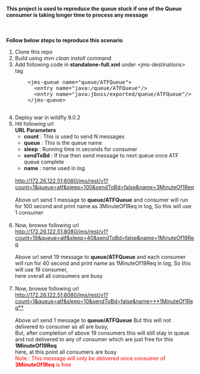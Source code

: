 
<b>This project is used to reproduce the queue stuck if one of the Queue consumer is taking longer time to process any message</b>
<br/><br/><br/><br/>
<b>Follow below steps to reproduce this scenario</b>
<ol>
	<li>Clone this repo</li>
	<li>Build using <i>mvn clean install</i> command</li>
	<li>
		Add following code in <B>standalone-full.xml</B> under &lt;jms-destinations&gt; tag <br/>
    <pre>
    &lt;jms-queue name="queue/ATFQueue"&gt;
      &lt;entry name="java:/queue/ATFQueue"/&gt;
      &lt;entry name="java:jboss/exported/queue/ATFQueue"/&gt;
    &lt;/jms-queue&gt;
    </pre>
  </li>
	<li>Deploy war in wildfly 9.0.2</li>
	<li>Hit following url 
		<br/>
		<B>URL Parameters</B>
		<ul>
			<li><B>count</b> : This is used to send N messages</li>
			<li><B>queue</B> : This is the queue name</li>
			<li><B>sleep</B> : Running time in seconds for consumer</li>
			<li><B>sendToBd</B> : If true then send message to next queue once ATF queue complete</li>
			<li><B>name</B> : name used in log</li>
		</ul>
		<br/>
		<a href="http://172.26.122.51:8080/jms/rest/v1?count=1&queue=atf&sleep=100&sendToBd=false&name=3MinuteOf1Req">http://172.26.122.51:8080/jms/rest/v1?count=1&queue=atf&sleep=100&sendToBd=false&name=3MinuteOf1Req</a>
		<br/><br/>
		Above url send 1 message to <b>queue/ATFQueue</b> and consumer will run for 100 second and print name as 3MinuteOf1Req in log, So this will use 1 consumer 
		<br/><br/>
	</li>
	<li>Now, browse following url<BR/>
		<a href="http://172.26.122.51:8080/jms/rest/v1?count=19&queue=atf&sleep=40&sendToBd=false&name=1MinuteOf19Req">http://172.26.122.51:8080/jms/rest/v1?count=19&queue=atf&sleep=40&sendToBd=false&name=1MinuteOf19Req</a>
		<br/><br/>Above url send 19 message to <b>queue/ATFQueue</b> and each consumer will run for 40 second and print name as 1MinuteOf19Req in log, So this will use 19 consumer, <br/>
		here overall all consumers are busy<br/><br/>
	</li>
	<li>Now, browse following url <br/>
		<a href="http://172.26.122.51:8080/jms/rest/v1?count=1&queue=atf&sleep=10&sendToBd=false&name=**1MinuteOf1Req**">http://172.26.122.51:8080/jms/rest/v1?count=1&queue=atf&sleep=10&sendToBd=false&name=**1MinuteOf1Req**</a>
		<br/><br/>Above url send 1 message to <b>queue/ATFQueue</b> But this will not delivered to consumer as all are busy, <br/>
		But, after completion of above 19 consumers this will still stay in queue and not delivered to any of consumer which are just free for this <B>1MinuteOf19Req</b>
		<br/>
		here, at this point all consumers are busy<br/>
		<span style="color:#ff0000">Note : This message will only be delivered once consumer of <B>3MinuteOf1Req</B> is free</span>
	</li>
</ol>
